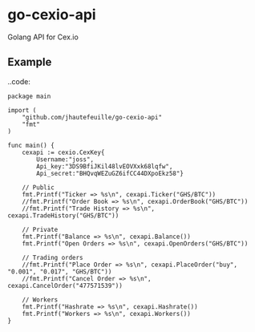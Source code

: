 go-cexio-api
============

Golang API for Cex.io

Example
-------

..code:

    package main

    import (
        "github.com/jhautefeuille/go-cexio-api"
        "fmt"
    )

    func main() {
        cexapi := cexio.CexKey{
            Username:"joss", 
            Api_key:"3DS9BfiJKil48lvEOVXxk68lqfw", 
            Api_secret:"BHQvqWEZuGZ6ifCC44DXpoEkz58"}

        // Public
        fmt.Printf("Ticker => %s\n", cexapi.Ticker("GHS/BTC"))
        //fmt.Printf("Order Book => %s\n", cexapi.OrderBook("GHS/BTC"))
        //fmt.Printf("Trade History => %s\n", cexapi.TradeHistory("GHS/BTC"))

        // Private
        fmt.Printf("Balance => %s\n", cexapi.Balance())
        fmt.Printf("Open Orders => %s\n", cexapi.OpenOrders("GHS/BTC"))

        // Trading orders
        //fmt.Printf("Place Order => %s\n", cexapi.PlaceOrder("buy", "0.001", "0.017", "GHS/BTC"))
        //fmt.Printf("Cancel Order => %s\n", cexapi.CancelOrder("477571539"))

        // Workers 
        fmt.Printf("Hashrate => %s\n", cexapi.Hashrate())
        fmt.Printf("Workers => %s\n", cexapi.Workers())
    }
